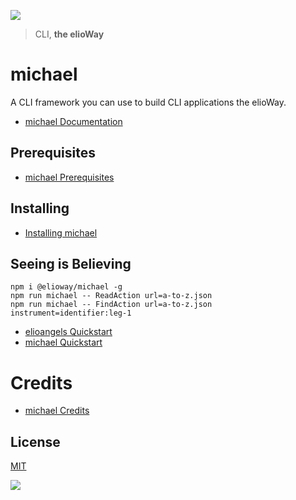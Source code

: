![](https://elioway.gitlab.io/elioangels/michael/elio-michael-logo.png)

> CLI, **the elioWay**

# michael

A CLI framework you can use to build CLI applications the elioWay.

- [michael Documentation](https://elioway.gitlab.io/elioangels/michael/)

## Prerequisites

- [michael Prerequisites](https://elioway.gitlab.io/elioangels/michael/installing.html)

## Installing

- [Installing michael](https://elioway.gitlab.io/elioangels/michael/installing.html)

## Seeing is Believing

```
npm i @elioway/michael -g
npm run michael -- ReadAction url=a-to-z.json
npm run michael -- FindAction url=a-to-z.json instrument=identifier:leg-1
```

- [elioangels Quickstart](https://elioway.gitlab.io/elioangels/quickstart.html)
- [michael Quickstart](https://elioway.gitlab.io/elioangels/michael/quickstart.html)

# Credits

- [michael Credits](https://elioway.gitlab.io/elioangels/michael/credits.html)

## License

[MIT](license)

![](https://elioway.gitlab.io/elioangels/michael/apple-touch-icon.png)
